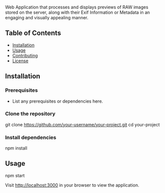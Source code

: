 
Web Application that processes and displays previews of RAW images stored on the server, along with their Exif Information or Metadata in an engaging and visually appealing manner.

## Table of Contents

- [Installation](#installation)
- [Usage](#usage)
- [Contributing](#contributing)
- [License](#license)

## Installation

### Prerequisites

- List any prerequisites or dependencies here.

### Clone the repository

git clone https://github.com/your-username/your-project.git
cd your-project


### Install dependencies

npm install

## Usage

npm start

Visit [http://localhost:3000](http://localhost:3000) in your browser to view the application.

